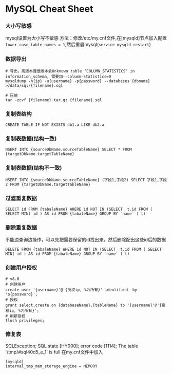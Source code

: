 # MySQL Cheat Sheet

### 大小写敏感
mysql设置为大小写不敏感 
方法：修改/etc/my.cnf文件,在[mysqld]节点加入配置`lower_case_table_names = 1`,然后重启mysql(`service mysqld restart`)

### 数据导出
```shell
# 导出，高版本连低版本会Unknown table ‘COLUMN_STATISTICS‘ in information_schema, 需要加--column-statistics=0 
mysqldump -h{ip} -u{username} -p{password} --databases {dbname} >/data/sql/{filename}.sql

# 压缩
tar -zcvf {filename}.tar.gz {filename}.sql
```

### 复制表结构
```mysql
CREATE TABLE IF NOT EXISTS db1.a LIKE db2.a
```

### 复制表数据(结构一致)
```mysql
NSERT INTO {sourceDbName.sourceTableName} SELECT * FROM {targetDbName.targetTableName}
```

### 复制表数据(结构不一致)
```mysql
NSERT INTO {sourceDbName.sourceTableName} (字段1,字段2) SELECT 字段1,字段2 FROM {targetDbName.targetTableName}
```

### 过滤重复数据
```mysql
SELECT id FROM {tabaleName} WHERE id NOT IN (SELECT  t.id FROM ( SELECT MIN( id ) AS id FROM {tabaleName} GROUP BY `name` ) t)
```

### 删除重复数据
不能边查询边操作，可以先把需要保留的id找出来，然后删除配出这些id后的数据
```mysql
DELETE FROM {tabaleName} WHERE id NOT IN (SELECT  t.id FROM ( SELECT MIN( id ) AS id FROM {tabaleName} GROUP BY `name` ) t)
```

### 创建用户授权
```mysql
# v8.0
# 创建用户
create user '{username}'@'{授权ip, %为所有}' identified  by '${password}';
# 授权
grant select,create on {databaseName}.{tableName} to '{username}'@'{授权ip, %为所有}';
# 刷新授权
flush privileges;
```

### 修复表
SQLException; SQL state [HY000]; error code [1114]; The table '/tmp/#sql40d5_e_1' is full
在my.cnf文件中加入
```
[mysqld]
internal_tmp_mem_storage_engine = MEMORY
```
